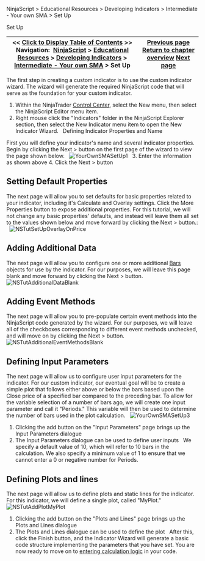 ﻿
NinjaScript > Educational Resources > Developing Indicators > Intermediate - Your own SMA > Set Up

Set Up

| << [Click to Display Table of Contents](set_up6.md) >> **Navigation:**     [NinjaScript](ninjascript.md) > [Educational Resources](educational_resources.md) > [Developing Indicators](developing_indicators.md) > [Intermediate - Your own SMA](intermediate_-_your_own_sma.md) > Set Up | [Previous page](intermediate_-_your_own_sma.md) [Return to chapter overview](intermediate_-_your_own_sma.md) [Next page](entering_calculation_logic3.md) |
| --- | --- |
The first step in creating a custom indicator is to use the custom indicator wizard. The wizard will generate the required NinjaScript code that will serve as the foundation for your custom indicator.
 
1. Within the NinjaTrader [Control Center](control_center.md), select the New menu, then select the NinjaScript Editor menu item.
2. Right mouse click the "Indicators" folder in the NinjaScript Explorer section, then select the New Indicator menu item to open the New Indicator Wizard.
 
Defining Indicator Properties and Name  

First you will define your indicator's name and several indicator properties. Begin by clicking the Next > button on the first page of the wizard to view the page shown below.
 
![YourOwnSMASetUp1](yourownsmasetup1.png)
 
3. Enter the information as shown above
4. Click the Next > button
 
## Setting Default Properties
The next page will allow you to set defaults for basic properties related to your indicator, including it's Calculate and Overlay settings. Click the More Properties button to expose additional properties. For this tutorial, we will not change any basic properties' defaults, and instead will leave them all set to the values shown below and move forward by clicking the Next > button.:
 
![NSTutSetUpOverlayOnPrice](nstutsetupoverlayonprice.png)

## Adding Additional Data
The next page will allow you to configure one or more additional [Bars](bars.md) objects for use by the indicator. For our purposes, we will leave this page blank and move forward by clicking the Next > button.
 
![NSTutAdditionalDataBlank](nstutadditionaldatablank.png)

## Adding Event Methods
The next page will allow you to pre-populate certain event methods into the NinjaScript code generated by the wizard. For our purposes, we will leave all of the checkboxes corresponding to different event methods unchecked, and will move on by clicking the Next > button.
 
![NSTutAdditionalEventMethodsBlank](nstutadditionaleventmethodsblank.png)
 
## Defining Input Parameters
The next page will allow us to configure user input parameters for the indicator. For our custom indicator, our eventual goal will be to create a simple plot that follows either above or below the bars based upon the Close price of a specified bar compared to the preceding bar. To allow for the variable selection of a number of bars ago, we will create one input parameter and call it "Periods." This variable will then be used to determine the number of bars used in the plot calculation.
 
![YourOwnSMASetUp3](yourownsmasetup3.png)
 
1. Clicking the add button on the "Input Parameters" page brings up the Input Parameters dialogue
2. The Input Parameters dialogue can be used to define user inputs
 
We specify a default value of 10, which will refer to 10 bars in the calculation. We also specify a minimum value of 1 to ensure that we cannot enter a 0 or negative number for Periods.
 
## Defining Plots and lines
The next page will allow us to define plots and static lines for the indicator. For this indicator, we will define a single plot, called "MyPlot."
 
![NSTutAddPlotMyPlot](nstutaddplotmyplot.png)
 
1. Clicking the add button on the "Plots and Lines" page brings up the Plots and Lines dialogue
2. The Plots and Lines dialogue can be used to define the plot
 
After this, click the Finish button, and the Indicator Wizard will generate a basic code structure implementing the parameters that you have set. You are now ready to move on to [entering calculation logic](entering_calculation_logic3.md) in your code.
